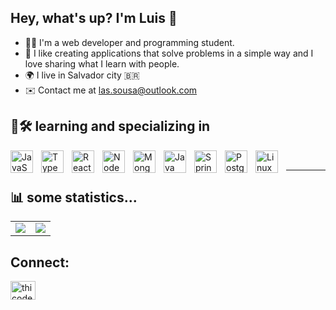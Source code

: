 ## Hey, what's up? I'm Luis 🙆

- 👨‍💻 I'm a web developer and programming student.
- 🚀 I like creating applications that solve problems in a simple way and I love sharing what I learn with people.
- 🌍 I live in Salvador city 🇧🇷
- ✉️ Contact me at las.sousa@outlook.com


## 🎯🛠 learning and specializing in

  <img align="left" alt="JavaScript" width="36px" style="padding-right:10px;" src="https://cdn.jsdelivr.net/gh/devicons/devicon/icons/javascript/javascript-original.svg" />
  <img align="left" alt="TypeScript" width="36px" style="padding-right:10px;" src="https://cdn.jsdelivr.net/gh/devicons/devicon/icons/typescript/typescript-original.svg" />
  <img align="left" alt="React" width="36px" style="padding-right:10px;" src="https://cdn.jsdelivr.net/gh/devicons/devicon/icons/react/react-original.svg" />
  <img align="left" alt="NodeJS" width="36px" style="padding-right:10px;" src="https://cdn.jsdelivr.net/gh/devicons/devicon/icons/nodejs/nodejs-original.svg" />
  <img align="left" alt="MongoDB" width="36px" style="padding-right:10px;" src="https://cdn.jsdelivr.net/gh/devicons/devicon/icons/mongodb/mongodb-original.svg" />
  <img align="left" alt="Java" width="36px" style="padding-right:10px;" src="https://cdn.jsdelivr.net/gh/devicons/devicon/icons/java/java-original.svg"/>
  <img align="left" alt="Spring" width="36px" style="padding-right:10px;" src="https://cdn.jsdelivr.net/gh/devicons/devicon/icons/spring/spring-original.svg" />
  <img align="left" alt="PostgreSQL" width="36px" style="padding-right:10px;" src="https://cdn.jsdelivr.net/gh/devicons/devicon/icons/postgresql/postgresql-original.svg" />
  <img align="left" alt="Linux" width="36px" style="padding-right:10px;" src="https://cdn.jsdelivr.net/gh/devicons/devicon/icons/linux/linux-original.svg" />
<br>

---
## 📊 some statistics...
<!--<div>
  <img src="https://github-readme-stats.vercel.app/api?username=s0ousa&hide_border=true&theme=dark&show_icons=true&icon_color=5658dd">
  <img width="356" src="https://github-readme-stats.vercel.app/api/top-langs/?username=s0ousa&layout=compact&hide_border=true&theme=dark&show_icons=true&icon_color=5658dd">
</div>
-->
<table>
  <tr>
    <td valign="top" width="50%">
      <img src="https://github-readme-streak-stats.herokuapp.com/?user=s0ousa&hide_border=true&theme=dark" />
    </td>
    <td valign="top" width="50%">
      <img src="https://github-readme-stats.vercel.app/api/top-langs/?username=s0ousa&layout=compact&hide_border=true&theme=dark&show_icons=true&icon_color=5658dd">
    </td>
  </tr>
</table> 
 
## Connect: 
<a href="https://linkedin.com/in/thicode" target="blank"><img align="center" src="https://raw.githubusercontent.com/rahuldkjain/github-profile-readme-generator/master/src/images/icons/Social/linked-in-alt.svg" alt="thicode" height="30" width="40" /></a>


<!--
**s0ousa/s0ousa** is a ✨ _special_ ✨ repository because its `README.md` (this file) appears on your GitHub profile.

Here are some ideas to get you started:

- 🔭 I’m currently working on ...
- 🌱 I’m currently learning ...
- 👯 I’m looking to collaborate on ...
- 🤔 I’m looking for help with ...
- 💬 Ask me about ...
- 📫 How to reach me: ...
- 😄 Pronouns: ...
- ⚡ Fun fact: ...
-->
